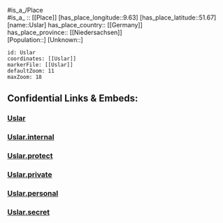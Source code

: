 ﻿---
location: [51.67,9.63] 
mapzoom: [7,12] 
mapmarker: city 
type: City
tags:
- geo/City


SpocWebEntityId: 35131
isDeleted: false
confidential: public

---
#is_a_/Place  
#is_a_ :: [[Place]] 
[has_place_longitude::9.63] 
[has_place_latitude::51.67] 
[name::Uslar] 
has_place_country:: [[Germany]]  
has_place_province:: [[Niedersachsen]]  
[Population::] 
[Unknown::] 


```leaflet
id: Uslar
coordinates: [[Uslar]] 
markerFile: [[Uslar]] 
defaultZoom: 11 
maxZoom: 18
```


## Confidential Links & Embeds: 

### [Uslar](/_public/Earth/Continent/Europe/Europe~Central/Germany/Germany~West/Niedersachsen/counties~Niedersachsen/Northeim/cities~Northeim/Uslar.md) 

### [Uslar.internal](/_internal/Earth/Continent/Europe/Europe~Central/Germany/Germany~West/Niedersachsen/counties~Niedersachsen/Northeim/cities~Northeim/Uslar.internal.md) 

### [Uslar.protect](/_protect/Earth/Continent/Europe/Europe~Central/Germany/Germany~West/Niedersachsen/counties~Niedersachsen/Northeim/cities~Northeim/Uslar.protect.md) 

### [Uslar.private](/_private/Earth/Continent/Europe/Europe~Central/Germany/Germany~West/Niedersachsen/counties~Niedersachsen/Northeim/cities~Northeim/Uslar.private.md) 

### [Uslar.personal](/_personal/Earth/Continent/Europe/Europe~Central/Germany/Germany~West/Niedersachsen/counties~Niedersachsen/Northeim/cities~Northeim/Uslar.personal.md) 

### [Uslar.secret](/_secret/Earth/Continent/Europe/Europe~Central/Germany/Germany~West/Niedersachsen/counties~Niedersachsen/Northeim/cities~Northeim/Uslar.secret.md) 
